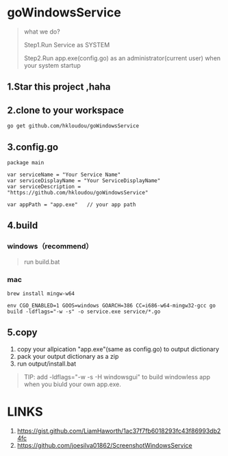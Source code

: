 # goWindowsService
> what we do?
> 
> Step1.Run Service as SYSTEM
> 
> Step2.Run app.exe(config.go) as an administrator(current user) when your system startup
## 1.Star this project ,haha
## 2.clone to your workspace
```
go get github.com/hkloudou/goWindowsService
```
## 3.config.go
```
package main

var serviceName = "Your Service Name"
var serviceDisplayName = "Your ServiceDisplayName"
var serviceDescription = "https://github.com/hkloudou/goWindowsService"

var appPath = "app.exe"   // your app path

```
## 4.build

### windows（recommend）
> run build.bat

### mac
```
brew install mingw-w64

env CGO_ENABLED=1 GOOS=windows GOARCH=386 CC=i686-w64-mingw32-gcc go build -ldflags="-w -s" -o service.exe service/*.go

```
## 5.copy
1. copy your allpication "app.exe"(same as config.go) to output dictionary
2. pack your output dictionary as a zip
3. run output/install.bat
> TIP: add -ldflags="-w -s -H windowsgui" to build windowless app when you biuld your own app.exe.

# LINKS
1. https://gist.github.com/LiamHaworth/1ac37f7fb6018293fc43f86993db24fc
2. https://github.com/joesilva01862/ScreenshotWindowsService
